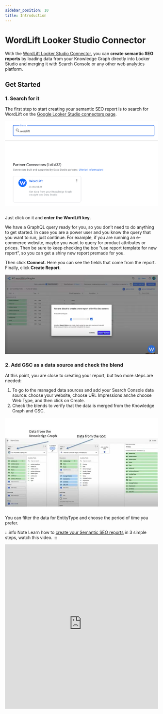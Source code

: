 ```yaml
---
sidebar_position: 10
title: Introduction
---
```


# WordLift Looker Studio Connector

With the [WordLift Looker Studio Connector](https://wordlift.io/blog/en/wordlift-data-studio-connector/), you can **create semantic SEO reports** by loading data from your Knowledge Graph directly into Looker Studio and merging it with Search Console or any other web analytics platform.

## Get Started

### 1. Search for it

The first step to start creating your semantic SEO report is to search for WordLift on the [Google Looker Studio connectors page](https://datastudio.google.com/datasources).

![image](../images/wordlift-datastudio-connector-get-started.png)

```{raw} html <video controls src="https://wordlift.io/blog/en/wp-content/uploads/sites/3/2022/08/semantic-seo-report.mp4"></video>
```

Just click on it and **enter the WordLift key**.

We have a GraphQL query ready for you, so you don’t need to do anything to get started. In case you are a power user and you know the query that you want to run, just continue. For example, if you are running an e-commerce website, maybe you want to query for product attributes or prices. Then be sure to keep checking the box “use report template for new report”, so you can get a shiny new report premade for you.

Then click **Connect**. Here you can see the fields that come from the report. Finally, click **Create Report**.

![image](../images/wordlift-datastudio-connector-create-report.png)

### 2. Add GSC as a data source and check the blend

At this point, you are close to creating your report, but two more steps are needed:

1. To go to the managed data sources and add your Search Console data source: choose your website, choose URL Impressions anche choose Web Type, and then click on Create.
2. Check the blends to verify that the data is merged from the Knowledge Graph and GSC.

![image](../images/wordlift-datastudio-connector-check.png)

You can filter the data for EntityType and choose the period of time you prefer.

:::info Note
Learn how to [create your Semantic SEO reports](https://youtu.be/mWMEbx3qIVI) in 3 simple steps, watch this video.
:::


<iframe src="https://www.youtube-nocookie.com/embed/mWMEbx3qIVI" width="100%" height="540" frameborder="0" scrolling="auto"></iframe>

